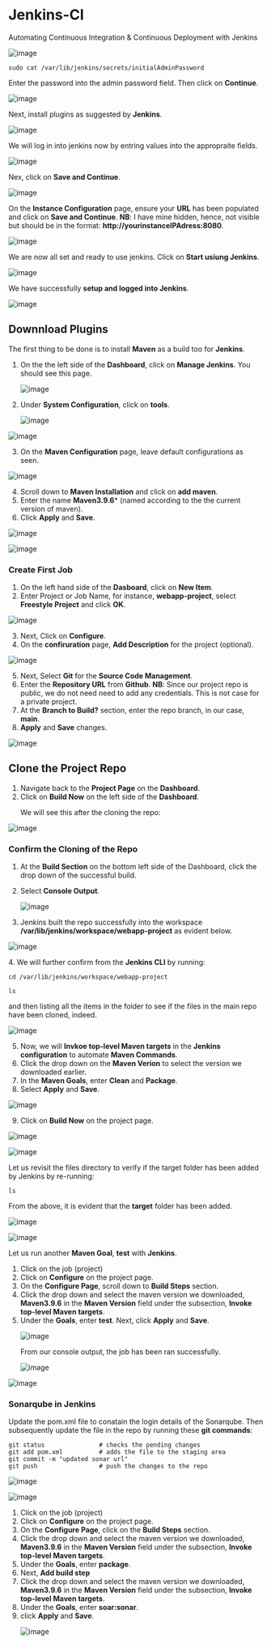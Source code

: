 # Jenkins-CI
Automating Continuous Integration &amp; Continuous Deployment with Jenkins 

![image](https://github.com/JonesKwameOsei/Jenjins-CI/assets/81886509/90693f6d-b199-4354-bd66-a270720bba49)

```
sudo cat /var/lib/jenkins/secrets/initialAdminPassword
```
Enter the password into the admin password field.
Then click on **Continue**. <p>
![image](https://github.com/JonesKwameOsei/Jenjins-CI/assets/81886509/13b86fb8-8955-498c-b169-ab9f6980ab4c)

Next, install plugins as suggested by **Jenkins**.<p>
![image](https://github.com/JonesKwameOsei/Jenjins-CI/assets/81886509/b0502344-7ec4-42dc-9a25-4347ee0e87e8)<p>

We will log in into jenkins now by entring values into the appropraite fields. <p>

![image](https://github.com/JonesKwameOsei/Jenjins-CI/assets/81886509/68bd2522-1b95-4111-810d-c44c189e3bad)<p>

Nex, click on **Save and Continue**.<p>
![image](https://github.com/JonesKwameOsei/Jenjins-CI/assets/81886509/73af3be9-3e5b-42f6-8aa4-ddb34b2919d7)<p>

On the **Instance Configuration** page, ensure your **URL** has been populated and click on **Save and Continue**.
**NB**: I have mine hidden, hence, not visible but should be in the format: **http://yourinstanceIPAdress:8080**.<p>
![image](https://github.com/JonesKwameOsei/Jenjins-CI/assets/81886509/cc902f8a-5892-48eb-a3ca-9fe0f9d33a25)

We are now all set and ready to use jenkins. Click on **Start usiung Jenkins**.<P>
![image](https://github.com/JonesKwameOsei/Jenjins-CI/assets/81886509/bea5aaad-b3e4-4bfb-8b61-76f301a91339)

We have successfully **setup and logged into Jenkins**. <p>
![image](https://github.com/JonesKwameOsei/Jenjins-CI/assets/81886509/d82c50e0-087d-4a16-9ae4-3e9b377d6637)

## Downnload Plugins 
The first thing to be done is to install **Maven** as a build too for **Jenkins**.
1. On the the left side of the **Dashboard**, click on **Manage Jenkins**. You should see this page.<p>
![image](https://github.com/JonesKwameOsei/Jenjins-CI/assets/81886509/ae8856d6-8dfe-423d-a0f6-d6124d86e86a)<p>

2. Under **System Configuration**, click on **tools**.<p>
![image](https://github.com/JonesKwameOsei/Jenjins-CI/assets/81886509/0ac4e723-1e54-4c90-874a-c83dca1b4ac8)<p>

![image](https://github.com/JonesKwameOsei/Jenjins-CI/assets/81886509/d89741e3-10fe-4ce3-9e05-f404e19c8a9f)<p>

3. On the **Maven Configuration** page, leave default configurations as seen.<p>

![image](https://github.com/JonesKwameOsei/Jenjins-CI/assets/81886509/3026d8cd-ee24-4295-a8db-4f531a0b99d6)

4. Scroll down to **Maven Installation** and click on **add maven**.
5. Enter the name **Maven3.9.6*** (named according to the the current version of maven).
6. Click **Apply** and **Save**. <p>

![image](https://github.com/JonesKwameOsei/Jenjins-CI/assets/81886509/d5251143-b62f-4aa7-a938-b18a60807048)

![image](https://github.com/JonesKwameOsei/Jenjins-CI/assets/81886509/d4cf5e3b-088c-431d-93cf-e0691f29d07f)

### Create First Job
1. On the left hand side of the **Dasboard**, click on **New Item**.
2. Enter Project or Job Name, for instance, **webapp-project**, select **Freestyle Project** and click **OK**.<p>

![image](https://github.com/JonesKwameOsei/Jenjins-CI/assets/81886509/d45261d8-cf82-4b8b-a632-966e293a8cdc)<p>

3. Next, Click on **Configure**.
4. On the **confiruration** page, **Add Description** for the project (optional).<p>

![image](https://github.com/JonesKwameOsei/Jenjins-CI/assets/81886509/5ec7adf9-ef30-435f-b3bd-f0532c56532e)<p>

5. Next, Select **Git** for the **Source Code Management**.
6. Enter the **Repository URL** from **Github**. **NB**: Since our project repo is public, we do not need need to add any credentials. This is not case for a private project. 
7. At the **Branch to Build?** section, enter the repo branch, in our case, **main**.
8. **Apply** and **Save** changes.<p>

![image](https://github.com/JonesKwameOsei/Jenjins-CI/assets/81886509/a821ae7a-af34-4624-a6b4-046e658ba38c)<p>

## Clone the Project Repo
1. Navigate back to the **Project Page** on the **Dashboard**.
2. Click on **Build Now** on the left side of the **Dashboard**.<p>
We will see this after the cloning the repo: <p>

![image](https://github.com/JonesKwameOsei/Jenjins-CI/assets/81886509/4f5a6a8e-1985-409e-b513-11c3b95a867d)<p>

### Confirm the Cloning of the Repo
1. At the **Build Section** on the bottom left side of the Dashboard, click the drop down of the successful build.
2. Select **Console Output**.<p>
![image](https://github.com/JonesKwameOsei/Jenjins-CI/assets/81886509/fb93c52e-9b35-40bb-bc3d-2e9bc1b0477b)<p>

3. Jenkins built the repo successfully into the workspace **/var/lib/jenkins/workspace/webapp-project** as evident below.<p>

![image](https://github.com/JonesKwameOsei/Jenjins-CI/assets/81886509/d598fb54-28d6-47ba-8641-03d7ad099725)<p>
4. We will further confirm from the **Jenkins CLI** by running:
```
cd /var/lib/jenkins/workspace/webapp-project

ls
```
and then listing all the items in the folder to see if the files in the main repo have been cloned, indeed. <p>

![image](https://github.com/JonesKwameOsei/Jenjins-CI/assets/81886509/70256625-1706-41b6-ac41-205eb5579205) <p>

5. Now, we will **Invkoe top-level Maven targets** in the **Jenkins configuration** to automate **Maven Commands**.
6. Click the drop down on the **Maven Verion** to select the version we downloaded earlier.
7. In the **Maven Goals**, enter **Clean** and **Package**.
8. Select **Apply** and **Save**.<p>

![image](https://github.com/JonesKwameOsei/Jenjins-CI/assets/81886509/cde40cc7-ea49-4575-b6ff-7f14759f4e9f) <p>

9. Click on **Build Now** on the project page.<p>

![image](https://github.com/JonesKwameOsei/Jenjins-CI/assets/81886509/b4e12de6-c33c-46c3-a0c5-39ab8fef4c37) <p>

![image](https://github.com/JonesKwameOsei/Jenjins-CI/assets/81886509/ef1b3d28-1b94-4015-a0e8-5e42630ef3ce) <p>

Let us revisit the files directory to verify if the target folder has been added by Jenkins by re-running:
```
ls
```
From the above, it is evident that the **target** folder has been added. <p>
![image](https://github.com/JonesKwameOsei/Jenjins-CI/assets/81886509/dc3e9cfd-cdc0-4190-98b0-af036dc3b704) <p>
![image](https://github.com/JonesKwameOsei/Jenjins-CI/assets/81886509/5cba14cc-f221-4d64-9685-2ceea97ecce8) <p>

Let us run another **Maven Goal**, **test** with **Jenkins**.<p>
1. Click on the job (project)
2. Click on **Configure** on the project page.
3. On the **Configure Page**, scroll down to **Build Steps** section.
4. Click the drop down and select the maven version we downloaded, **Maven3.9.6** in the **Maven Version** field under the subsection, **Invoke top-level Maven targets**.
5. Under the **Goals**, enter **test**. Next, click **Apply** and **Save**. <p>
![image](https://github.com/JonesKwameOsei/Jenjins-CI/assets/81886509/1aad463c-f54d-4be6-9f57-e02abfb92d7d) <p>
From our console output, the job has been ran successfully. <p>
![image](https://github.com/JonesKwameOsei/Jenjins-CI/assets/81886509/7fe8f461-74fb-4024-94f2-6d171e4ec0f8) <p>

![image](https://github.com/JonesKwameOsei/Jenjins-CI/assets/81886509/02c0eb21-463b-479d-8d3d-0fef1de41a67) 

### Sonarqube in Jenkins
Update the pom.xml file to conatain the login details of the Sonarqube. Then subsequently update the file in the repo by running these **git commands**:
```
git status               # checks the pending changes
git add pom.xml          # adds the file to the staging area
git commit -m "updated sonar url"
git push                 # push the changes to the repo
```
![image](https://github.com/JonesKwameOsei/Jenjins-CI/assets/81886509/8f174082-0b45-4392-a674-9340facd0e6f)<p>

![image](https://github.com/JonesKwameOsei/Jenjins-CI/assets/81886509/5998f12e-2990-462f-a789-d019c525983f)<p>


1. Click on the job (project)
2. Click on **Configure** on the project page.
3. On the **Configure Page**, click on the **Build Steps** section.
4. Click the drop down and select the maven version we downloaded, **Maven3.9.6** in the **Maven Version** field under the subsection, **Invoke top-level Maven targets**.
5. Under the **Goals**, enter **package**.
6. Next, **Add build step**
7. Click the drop down and select the maven version we downloaded, **Maven3.9.6** in the **Maven Version** field under the subsection, **Invoke top-level Maven targets**.
8. Under the **Goals**, enter **soar:sonar**.
9. click **Apply** and **Save**. <p>
![image](https://github.com/JonesKwameOsei/Jenjins-CI/assets/81886509/9f622ab5-dc1c-45ca-a253-42cd5e6fcfb3)<p>














 










